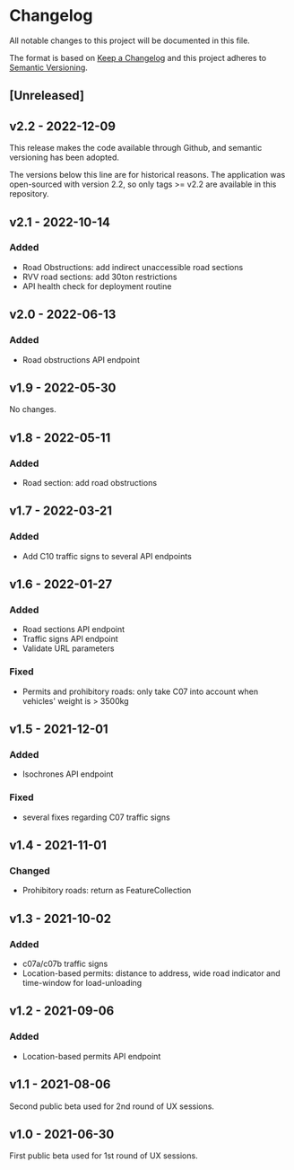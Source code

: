 # Changelog

All notable changes to this project will be documented in this file.

The format is based on [Keep a Changelog](https://keepachangelog.com/en/1.0.0/) and this project adheres to [Semantic Versioning](https://semver.org/spec/v2.0.0.html).


## [Unreleased]


## v2.2 - 2022-12-09
This release makes the code available through Github, and semantic versioning has been adopted.


The versions below this line are for historical reasons. The application was open-sourced with version 2.2, so only tags >= v2.2 are available in this repository.


## v2.1 - 2022-10-14

### Added
- Road Obstructions: add indirect unaccessible road sections
- RVV road sections: add 30ton restrictions 
- API health check for deployment routine


## v2.0 - 2022-06-13

### Added
- Road obstructions API endpoint


## v1.9 - 2022-05-30

No changes.


## v1.8 - 2022-05-11

### Added
- Road section: add road obstructions


## v1.7 - 2022-03-21

### Added
- Add C10 traffic signs to several API endpoints


## v1.6 - 2022-01-27

### Added
- Road sections API endpoint
- Traffic signs API endpoint
- Validate URL parameters

### Fixed
- Permits and prohibitory roads: only take C07 into account when vehicles' weight is > 3500kg


## v1.5 - 2021-12-01

### Added
- Isochrones API endpoint

### Fixed
- several fixes regarding C07 traffic signs


## v1.4 - 2021-11-01

### Changed
- Prohibitory roads: return as FeatureCollection


## v1.3 - 2021-10-02

### Added
- c07a/c07b traffic signs
- Location-based permits: distance to address, wide road indicator and time-window for load-unloading


## v1.2 - 2021-09-06

### Added
- Location-based permits API endpoint


## v1.1 - 2021-08-06
Second public beta used for 2nd round of UX sessions.


## v1.0 - 2021-06-30
First public beta used for 1st round of UX sessions.
